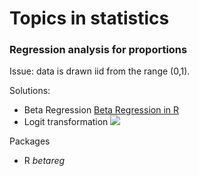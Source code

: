 # Topics in statistics

### Regression analysis for proportions
Issue: data is drawn iid from the range (0,1). 

Solutions:
  - Beta Regression [Beta Regression in R](https://cran.r-project.org/web/packages/betareg/vignettes/betareg.pdf)
  - Logit transformation <img src="https://render.githubusercontent.com/render/math?math=\tilde{y}=log\frac{y}{1-y}">
  
Packages
  - R _betareg_
